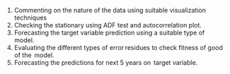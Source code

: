 1. Commenting on the nature of the data using suitable
visualization techniques 
 2. Checking the stationary using ADF test
and autocorrelation plot. 
3. Forecasting the target variable prediction using a suitable
type of model.  
4. Evaluating the different types of error residues to
check fitness of good of the  model.  
5. Forecasting the predictions for next 5 years on  target variable.
